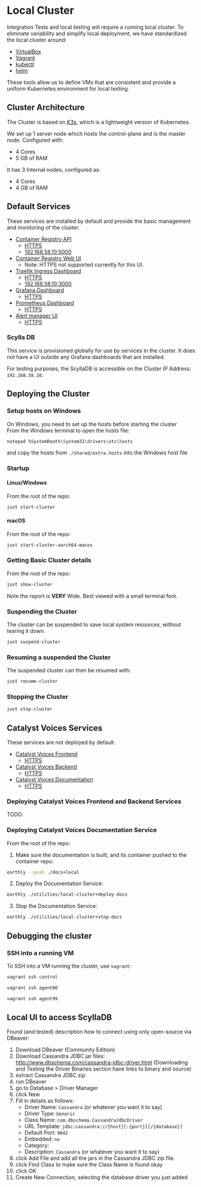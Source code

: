 # Local Cluster

Integration Tests and local testing will require a running local cluster.
To eliminate variability and simplify local deployment, we have standardized the local cluster around:

* [VirtualBox](https://www.virtualbox.org/)
* [Vagrant](https://developer.hashicorp.com/vagrant/install?product_intent=vagrant)
* [kubectl](https://kubernetes.io/docs/tasks/tools/)
* [helm](https://helm.sh/docs/intro/install/)

These tools allow us to define VMs that are consistent and provide a uniform Kubernetes environment
for local testing.

## Cluster Architecture

The Cluster is based on [K3s](https://k3s.io/), which is a lightweight version of Kubernetes.

We set up 1 server node which hosts the control-plane and is the master node.
Configured with:

* 4 Cores
* 5 GB of RAM

It has 3 Internal nodes, configured as:

* 4 Cores
* 4 GB of RAM

## Default Services

These services are installed by default and provide the basic management and monitoring of the cluster.

* [Container Registry API](http://registry.cluster.test/v2/)
    * [HTTPS](https://registry.cluster.test/v2/)
    * [192.168.58.10:5000](http://192.168.58.10:5000)
* [Container Registry Web UI](http://registry-ui.cluster.test/)
    * Note: HTTPS not supported currently for this UI.
* [Traefik Ingress Dashboard](http://traefik.cluster.test/)
    * [HTTPS](https://traefik.cluster.test/)
    * [192.168.58.10:3000](http://192.168.58.10:3000)
* [Grafana Dashboard](http://grafana.cluster.test/)
    * [HTTPS](https://grafana.cluster.test/)
* [Prometheus Dashboard](http://prometheus.cluster.test/)
    * [HTTPS](https://prometheus.cluster.test/)
* [Alert manager UI](http://alert-manager.cluster.test/)
    * [HTTPS](https://alert-manager.cluster.test/)

### Scylla DB

This service is provisioned globally for use by services in the cluster.
It does not have a UI outside any Grafana dashboards that are installed.

For testing purposes, the ScyllaDB is accessible on the Cluster IP Address: `192.168.58.10`.

## Deploying the Cluster

### Setup hosts on Windows

On Windows, you need to set up the hosts before starting the cluster  
From the Windows terminal to open the hosts file:  

```sh
notepad %SystemRoot%\System32\drivers\etc\hosts  
```  

and copy the hosts from `./shared/extra.hosts` into the Windows host file  

### Startup

#### Linux/Windows

From the root of the repo:

```sh
just start-cluster
```

#### macOS

From the root of the repo:

```sh
just start-cluster-aarch64-macos
```

### Getting Basic Cluster details

From the root of the repo:

```sh
just show-cluster
```

Note the report is **VERY** Wide.
Best viewed with a small terminal font.

### Suspending the Cluster

The cluster can be suspended to save local system resources, without tearing it down.

```sh
just suspend-cluster
```

### Resuming a suspended the Cluster

The suspended cluster can then be resumed with:

```sh
just resume-cluster
```

### Stopping the Cluster

```sh
just stop-cluster
```

## Catalyst Voices Services

These services are not deployed by default.

* [Catalyst Voices Frontend](http://voices.cluster.test/)
    * [HTTPS](https://voices.cluster.test/)
* [Catalyst Voices Backend](http://voices.cluster.test/api/)
    * [HTTPS](https://voices.cluster.test/api/)
* [Catalyst Voices Documentation](http://docs.voices.cluster.test/)
    * [HTTPS](https://docs.voices.cluster.test/)

### Deploying Catalyst Voices Frontend and Backend Services

TODO.

### Deploying Catalyst Voices Documentation Service

From the root of the repo:

 1. Make sure the documentation is built, and its container pushed to the container repo:

  ```sh
  earthly --push ./docs+local
  ```
<!-- markdownlint-disable-next-line ol-prefix -->
2. Deploy the Documentation Service:

  ```sh
  earthly ./utilities/local-cluster+deploy-docs
  ```

<!-- markdownlint-disable-next-line ol-prefix -->
3. Stop the Documentation Service:

  ```sh
  earthly ./utilities/local-cluster+stop-docs
  ```

## Debugging the cluster

### SSH into a running VM

To SSH into a VM running the cluster, use `vagrant`:

```sh
vagrant ssh control
```

```sh
vagrant ssh agent86
```

```sh
vagrant ssh agent99
```

## Local UI to access ScyllaDB

Found (and tested) description how to connect using only open-source via DBeaver:

1. Download DBeaver (Community Edition)
2. Download Cassandra JDBC jar files: <http://www.dbschema.com/cassandra-jdbc-driver.html>
   (Downloading and Testing the Driver Binaries section have links to binary and source)
3. extract Cassandra JDBC zip
4. run DBeaver
5. go to Database > Driver Manager
6. click New
7. Fill in details as follows:
   * Driver Name: `Cassandra` (or whatever you want it to say)
   * Driver Type: `Generic`
   * Class Name: `com.dbschema.CassandraJdbcDriver`
   * URL Template: `jdbc:cassandra://{host}[:{port}][/{database}]`
   * Default Port: `9042`
   * Embedded: `no`
   * Category:
   * Description: `Cassandra` (or whatever you want it to say)
8. click Add File and add all the jars in the Cassandra JDBC zip file.
9. click Find Class to make sure the Class Name is found okay
10. click OK
11. Create New Connection, selecting the database driver you just added
